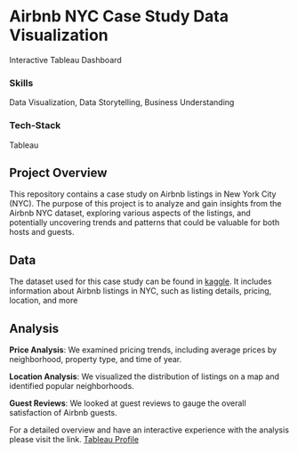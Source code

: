
# Airbnb NYC Case Study Data Visualization

Interactive Tableau Dashboard

### Skills

Data Visualization, Data Storytelling, Business Understanding

### Tech-Stack

Tableau




## Project Overview

This repository contains a case study on Airbnb listings in New York City (NYC). The purpose of this project is to analyze and gain insights from the Airbnb NYC dataset, exploring various aspects of the listings, and potentially uncovering trends and patterns that could be valuable for both hosts and guests.
## Data

The dataset used for this case study can be found in [kaggle](https://www.kaggle.com/). It includes information about Airbnb listings in NYC, such as listing details, pricing, location, and more
## Analysis

**Price Analysis**: We examined pricing trends, including average prices by neighborhood, property type, and time of year.

**Location Analysis**: We visualized the distribution of listings on a map and identified popular neighborhoods.

**Guest Reviews**: We looked at guest reviews to gauge the overall satisfaction of Airbnb guests.

For a detailed overview and have an interactive experience with the analysis please visit the link.
[Tableau Profile](https://public.tableau.com/app/profile/farhan.hossain)
